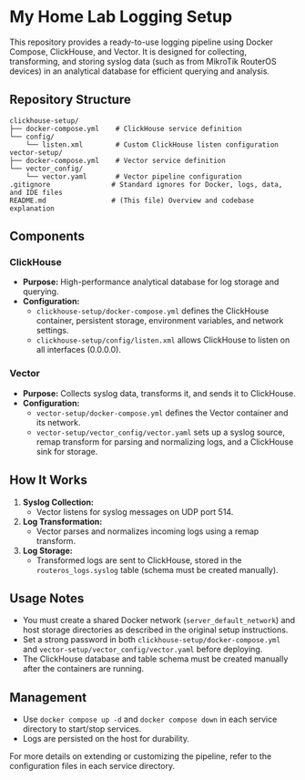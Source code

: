 # My Home Lab Logging Setup

This repository provides a ready-to-use logging pipeline using Docker Compose, ClickHouse, and Vector. It is designed for collecting, transforming, and storing syslog data (such as from MikroTik RouterOS devices) in an analytical database for efficient querying and analysis.

## Repository Structure

```
clickhouse-setup/
├── docker-compose.yml    # ClickHouse service definition
└── config/
    └── listen.xml        # Custom ClickHouse listen configuration
vector-setup/
├── docker-compose.yml    # Vector service definition
└── vector_config/
    └── vector.yaml       # Vector pipeline configuration
.gitignore               # Standard ignores for Docker, logs, data, and IDE files
README.md                # (This file) Overview and codebase explanation
```

## Components

### ClickHouse
- **Purpose:** High-performance analytical database for log storage and querying.
- **Configuration:**
  - `clickhouse-setup/docker-compose.yml` defines the ClickHouse container, persistent storage, environment variables, and network settings.
  - `clickhouse-setup/config/listen.xml` allows ClickHouse to listen on all interfaces (0.0.0.0).

### Vector
- **Purpose:** Collects syslog data, transforms it, and sends it to ClickHouse.
- **Configuration:**
  - `vector-setup/docker-compose.yml` defines the Vector container and its network.
  - `vector-setup/vector_config/vector.yaml` sets up a syslog source, remap transform for parsing and normalizing logs, and a ClickHouse sink for storage.

## How It Works

1. **Syslog Collection:**
   - Vector listens for syslog messages on UDP port 514.
2. **Log Transformation:**
   - Vector parses and normalizes incoming logs using a remap transform.
3. **Log Storage:**
   - Transformed logs are sent to ClickHouse, stored in the `routeros_logs.syslog` table (schema must be created manually).

## Usage Notes
- You must create a shared Docker network (`server_default_network`) and host storage directories as described in the original setup instructions.
- Set a strong password in both `clickhouse-setup/docker-compose.yml` and `vector-setup/vector_config/vector.yaml` before deploying.
- The ClickHouse database and table schema must be created manually after the containers are running.

## Management
- Use `docker compose up -d` and `docker compose down` in each service directory to start/stop services.
- Logs are persisted on the host for durability.

For more details on extending or customizing the pipeline, refer to the configuration files in each service directory.
